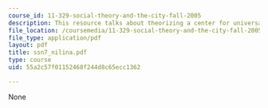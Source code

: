 ```yaml
---
course_id: 11-329-social-theory-and-the-city-fall-2005
description: This resource talks about theorizing a center for universal design.
file_location: /coursemedia/11-329-social-theory-and-the-city-fall-2005/55a2c57f01152468f244d8c65ecc1362_ssn7_nilina.pdf
file_type: application/pdf
layout: pdf
title: ssn7_nilina.pdf
type: course
uid: 55a2c57f01152468f244d8c65ecc1362

---
```

None